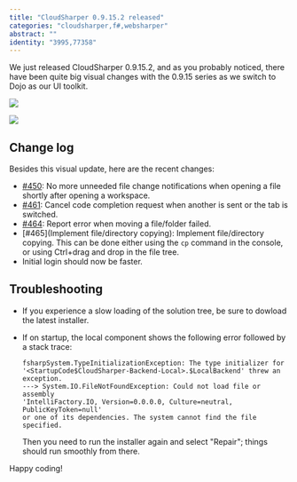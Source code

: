 ```yaml
---
title: "CloudSharper 0.9.15.2 released"
categories: "cloudsharper,f#,websharper"
abstract: ""
identity: "3995,77358"
---
```

We just released CloudSharper 0.9.15.2, and as you probably noticed, there have been quite big visual changes with the 0.9.15 series as we switch to Dojo as our UI toolkit.

[![](http://i.imgur.com/uz7b7u9.png)](http://i.imgur.com/PW8Sf5P.png)

[![](http://i.imgur.com/VHUmsAF.png)](http://i.imgur.com/1fGMEe0.png)

## Change log

Besides this visual update, here are the recent changes:

 * [#450](https://bitbucket.org/IntelliFactory/cloudsharper/issue/450/): No more unneeded file change notifications when opening a file shortly after opening a workspace.
 * [#461](https://bitbucket.org/IntelliFactory/cloudsharper/issue/461/type-checking-is-very-slow-to-kick-in): Cancel code completion request when another is sent or the tab is switched.
 * [#464](https://bitbucket.org/IntelliFactory/cloudsharper/issue/464/report-error-when-moving-a-file-folder): Report error when moving a file/folder failed.
 * [#465](Implement file/directory copying): Implement file/directory copying. This can be done either using the `cp` command in the console, or using Ctrl+drag and drop in the file tree.
 * Initial login should now be faster.

## Troubleshooting

 * If you experience a slow loading of the solution tree, be sure to dowload the latest installer.

 * If on startup, the local component shows the following error followed by a stack trace:

    ```
    fsharpSystem.TypeInitializationException: The type initializer for
    '<StartupCode$CloudSharper-Backend-Local>.$LocalBackend' threw an exception.
    ---> System.IO.FileNotFoundException: Could not load file or assembly
    'IntelliFactory.IO, Version=0.0.0.0, Culture=neutral, PublicKeyToken=null'
    or one of its dependencies. The system cannot find the file specified.
    ```

    Then you need to run the installer again and select "Repair"; things should run smoothly from there.

Happy coding!

